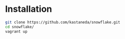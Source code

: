 
Installation
============

```bash
git clone https://github.com/kastaneda/snowflake.git
cd snowflake/
vagrant up
```
